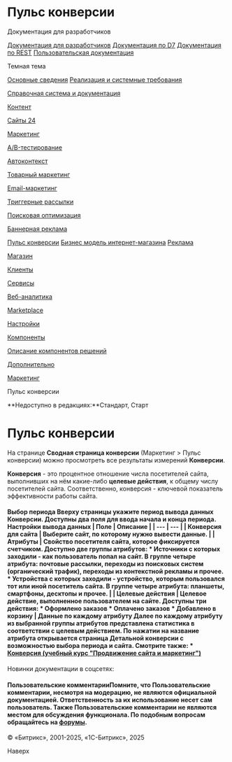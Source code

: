 # Пульс конверсии

Документация для разработчиков

[Документация для разработчиков](https://dev.1c-bitrix.ru/api_help/)
[Документация по D7](https://dev.1c-bitrix.ru/api_d7/)
[Документация по REST](https://dev.1c-bitrix.ru/rest_help/)
[Пользовательская документация](https://dev.1c-bitrix.ru/user_help/)

Темная тема

[Основные сведения](/user_help/index.php)
[Реализация и системные требования](/user_help/reqintro.php)

[Справочная система и документация](/user_help/help/index.php)

[Контент](/user_help/content/index.php)

[Сайты 24](/user_help/sites24/index.php)

[Маркетинг](/user_help/marketing/index.php)

[A/B-тестирование](/user_help/marketing/ab_testing/index.php)

[Автоконтекст](/user_help/marketing/context_adv/index.php)

[Товарный маркетинг](/user_help/marketing/discounts/index.php)

[Email-маркетинг](/user_help/marketing/sender/index.php)

[Триггерные рассылки](/user_help/marketing/triggered_emails/index.php)

[Поисковая оптимизация](/user_help/marketing/seo/index.php)

[Баннерная реклама](/user_help/marketing/advertising/index.php)

[Пульс конверсии](/user_help/marketing/conversion_pulse.php)
[Бизнес модель интернет-магазина](/user_help/marketing/web_store_business_model.php)
[Реклама](/user_help/marketing/ads.php)

[Магазин](/user_help/store/index.php)

[Клиенты](/user_help/clients/index.php)

[Сервисы](/user_help/service/index.php)

[Веб-аналитика](/user_help/statistic/index.php)

[Marketplace](/user_help/marketplace/index.php)

[Настройки](/user_help/settings/index.php)

[Компоненты](/user_help/components/index.php)

[Описание компонентов решений](/user_help/description_decisions/index.php)

[Дополнительно](/user_help/additional/index.php)

[Маркетинг](/user_help/marketing/index.php)

Пульс конверсии

**Недоступно в редакциях:**Стандарт, Старт

# Пульс конверсии

На странице **Сводная страница конверсии** (Маркетинг > Пульс конверсии) можно просмотреть все результаты измерений **Конверсии**.

**Конверсия** - это процентное отношение числа посетителей сайта, выполнивших на нём какие-либо **целевые действия**, к общему числу посетителей сайта. Соответственно, конверсия - ключевой показатель эффективности работы сайта.

  

#### Выбор периода Вверху страницы укажите период вывода данных Конверсии. Доступны два поля для ввода начала и конца периода. Настройки вывода данных | Поле | Описание | | --- | --- | | Конверсия для сайта | Выберите сайт, по которому нужно вывести данные. | | Атрибуты | Свойство посетителя сайта, которое фиксируется счетчиком. Доступно две группы атрибутов: * **Источники с которых заходили** - как пользователь попал на сайт. В группе четыре атрибута: почтовые рассылки, переходы из поисковых систем (органический трафик), переходы из контекстной рекламы и прочее. * **Устройства с которых заходили** - устройство, которым пользовался тот или иной посетитель сайта. В группе четыре атрибута: планшеты, смартфоны, десктопы и прочее. | | Целевые действия | Целевое действие, выполненное пользователем на сайте. Доступны три действия: * Оформлено заказов * Оплачено заказов * Добавлено в корзину | Данные по каждому атрибуту Далее по каждому атрибуту из выбранной группы атрибутов представлена статистика в соответствии с целевым действием. По нажатии на название атрибута открывается страница **Детальной конверсии** с возможностью выбора периода и сайта. Смотрите также: * [Конверсия (учебный курс "Продвижение сайта и маркетинг")](https://dev.1c-bitrix.ru/learning/course/index.php?COURSE_ID=139&CHAPTER_ID=09037&LESSON_PATH=11427.4544.9037)

Новинки документации в соцсетях:

#### Пользовательские комментарииПомните, что Пользовательские комментарии, несмотря на модерацию, не являются официальной документацией. Ответственность за их использование несет сам пользователь. Также Пользовательские комментарии не являются местом для обсуждения функционала. По подобным вопросам обращайтесь на [форумы](http://dev.1c-bitrix.ru/community/forums/group1/).

© «Битрикс», 2001-2025, «1С-Битрикс», 2025

Наверх